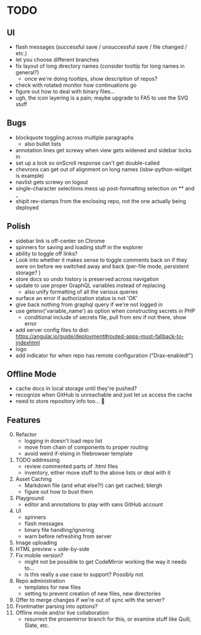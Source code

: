 # TODO

## UI
* flash messages (successful save / unsuccessful save / file changed / etc.)
* let you choose different branches
* fix layout of long directory names (consider tooltip for long names in general?)
  * once we're doing tooltips, show description of repos?
* check with rotated monitor how continuations go
* figure out how to deal with binary files...
* ugh, the icon layering is a pain; maybe upgrade to FA5 to use the SVG stuff

## Bugs
* blockquote toggling across multiple paragraphs
    * also bullet lists
* annotation lines get screwy when view gets widened and sidebar locks in
* set up a lock so onScroll response can't get double-called
* chevrons can get out of alignment on long names (isbw-python-widget is example)
* navlist gets screwy on logout
* single-character selections mess up post-formatting selection on ** and _
* shipit rev-stamps from the enclosing repo, not the one actually being deployed

## Polish
* sidebar link is off-center on Chrome
* spinners for saving and loading stuff in the explorer
* ability to toggle off links?
* Look into whether it makes sense to toggle comments back on if they were on before we switched away and back (per-file mode, persistent storage? )
* store docs so undo history is preserved across navigation
* update to use proper GraphQL variables instead of replacing
    - also unify formatting of all the various queries
* surface an error if authorization status is not 'OK'
* give back nothing from graphql query if we're not logged in
* use getenv('variable_name') as option when constructing secrets in PHP
    - conditional include of secrets file, pull from env if not there, show error
* add server config files to dist: https://angular.io/guide/deployment#routed-apps-must-fallback-to-indexhtml
* logo
* add indicator for when repo has remote configuration ("Drax-enabled!")

## Offline Mode
* cache docs in local storage until they're pushed? 
* recognize when GitHub is unreachable and just let us access the cache
* need to store repository info too... 😬

## Features
0. Refactor 
    - logging in doesn't load repo list
    - move from chain of components to proper routing
    - avoid weird if-elsing in filebrowser template
0. TODO addressing
    - review commented parts of .html files
    - inventory, either move stuff to the above lists or deal with it
0. Asset Caching
    - Markdown file (and what else?!) can get cached; blergh
    - figure out how to bust them
1. Playground
    - editor and annotations to play with sans GitHub account
2. UI 
    - spinners
    - flash messages
    - binary file handling/ignoring
    - warn before refreshing from server
3. Image uploading
4. HTML preview + side-by-side
5. Fix mobile version? 
    - might not be possible to get CodeMirror working the way it needs to...
    - is this really a use case to support? Possibly not.
6. Repo administration
    - templates for new files
    - setting to prevent creation of new files, new directories
7. Offer to merge changes if we're out of sync with the server?
8. Frontmatter parsing into options? 
9. Offline mode and/or live collaboration
    - resurrect the prosemirror branch for this, or examine stuff like Quill, Slate, etc.
